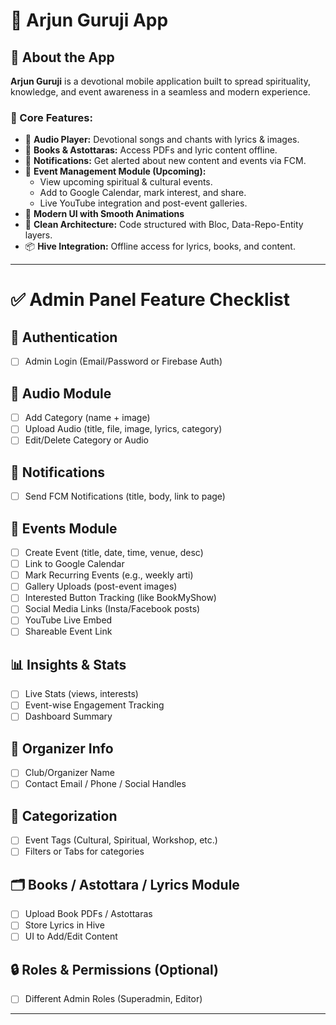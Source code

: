# 🙏 Arjun Guruji App

## 📱 About the App

**Arjun Guruji** is a devotional mobile application built to spread spirituality, knowledge, and event awareness in a seamless and modern experience.

### 🌟 Core Features:
- 🎵 **Audio Player:** Devotional songs and chants with lyrics & images.
- 📖 **Books & Astottaras:** Access PDFs and lyric content offline.
- 🔔 **Notifications:** Get alerted about new content and events via FCM.
- 📅 **Event Management Module (Upcoming):**
  - View upcoming spiritual & cultural events.
  - Add to Google Calendar, mark interest, and share.
  - Live YouTube integration and post-event galleries.
- 🎨 **Modern UI with Smooth Animations**
- 🧱 **Clean Architecture:** Code structured with Bloc, Data-Repo-Entity layers.
- 📦 **Hive Integration:** Offline access for lyrics, books, and content.

---

# ✅ Admin Panel Feature Checklist

## 🔐 Authentication
- [ ] Admin Login (Email/Password or Firebase Auth)

## 🎵 Audio Module
- [ ] Add Category (name + image)
- [ ] Upload Audio (title, file, image, lyrics, category)
- [ ] Edit/Delete Category or Audio

## 🔔 Notifications
- [ ] Send FCM Notifications (title, body, link to page)

## 📅 Events Module
- [ ] Create Event (title, date, time, venue, desc)
- [ ] Link to Google Calendar
- [ ] Mark Recurring Events (e.g., weekly arti)
- [ ] Gallery Uploads (post-event images)
- [ ] Interested Button Tracking (like BookMyShow)
- [ ] Social Media Links (Insta/Facebook posts)
- [ ] YouTube Live Embed
- [ ] Shareable Event Link

## 📊 Insights & Stats
- [ ] Live Stats (views, interests)
- [ ] Event-wise Engagement Tracking
- [ ] Dashboard Summary

## 🧾 Organizer Info
- [ ] Club/Organizer Name
- [ ] Contact Email / Phone / Social Handles

## 🧠 Categorization
- [ ] Event Tags (Cultural, Spiritual, Workshop, etc.)
- [ ] Filters or Tabs for categories

## 🗂 Books / Astottara / Lyrics Module
- [ ] Upload Book PDFs / Astottaras
- [ ] Store Lyrics in Hive
- [ ] UI to Add/Edit Content

## 🔒 Roles & Permissions (Optional)
- [ ] Different Admin Roles (Superadmin, Editor)

---